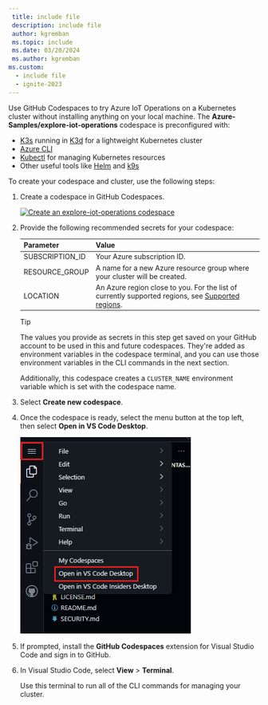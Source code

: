 ```yaml
---
 title: include file
 description: include file
 author: kgremban
 ms.topic: include
 ms.date: 03/20/2024
 ms.author: kgremban
ms.custom:
  - include file
  - ignite-2023
---
```


Use GitHub Codespaces to try Azure IoT Operations on a Kubernetes cluster without installing anything on your local machine. The **Azure-Samples/explore-iot-operations** codespace is preconfigured with:

- [K3s](https://k3s.io/) running in [K3d](https://k3d.io/) for a lightweight Kubernetes cluster
- [Azure CLI](/cli/azure/install-azure-cli)
- [Kubectl](https://kubernetes.io/docs/tasks/tools/) for managing Kubernetes resources
- Other useful tools like [Helm](https://helm.sh/) and [k9s](https://k9scli.io/)

To create your codespace and cluster, use the following steps:

1. Create a codespace in GitHub Codespaces.

   [![Create an explore-iot-operations codespace](https://github.com/codespaces/badge.svg)](https://codespaces.new/Azure-Samples/explore-iot-operations?quickstart=1)

1. Provide the following recommended secrets for your codespace:

   | Parameter | Value |
   | --------- | ----- |
   | SUBSCRIPTION_ID | Your Azure subscription ID. |
   | RESOURCE_GROUP | A name for a new Azure resource group where your cluster will be created. |
   | LOCATION | An Azure region close to you. For the list of currently supported regions, see [Supported regions](../overview-iot-operations.md#supported-regions). |

   >[!TIP]
   >The values you provide as secrets in this step get saved on your GitHub account to be used in this and future codespaces. They're added as environment variables in the codespace terminal, and you can use those environment variables in the CLI commands in the next section.
   >
   >Additionally, this codespace creates a `CLUSTER_NAME` environment variable which is set with the codespace name.

1. Select **Create new codespace**.

1. Once the codespace is ready, select the menu button at the top left, then select **Open in VS Code Desktop**.

   ![Open VS Code desktop](media/prepare-codespaces/open-in-vs-code-desktop.png)

1. If prompted, install the **GitHub Codespaces** extension for Visual Studio Code and sign in to GitHub.

1. In Visual Studio Code, select **View** > **Terminal**.

   Use this terminal to run all of the CLI commands for managing your cluster.
